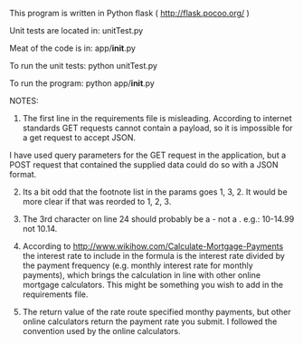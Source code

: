 This program is written in Python flask ( http://flask.pocoo.org/ )

Unit tests are located in:
unitTest.py

Meat of the code is in:
app/__init__.py

To run the unit tests:
python unitTest.py

To run the program:
python app/__init__.py

NOTES:
1. The first line in the requirements file is misleading.
According to internet standards GET requests cannot contain a payload, so it is impossible for a get request to accept JSON.

I have used query parameters for the GET request in the application, but a POST request that contained the supplied data could do so with a JSON format.


2. Its a bit odd that the footnote list in the params goes 1, 3, 2. It would be more clear if that was reorded to 1, 2, 3.

3. The 3rd character on line 24 should probably be a - not a . e.g.: 10-14.99 not 10.14.

4. According to http://www.wikihow.com/Calculate-Mortgage-Payments the interest rate to include in the formula is the interest rate divided by the payment frequency (e.g. monthly interest rate for monthly payments), which brings the calculation in line with other online mortgage calculators. This might be something you wish to add in the requirements file.

5. The return value of the rate route specified monthy payments, but other online calculators return the payment rate you submit. I followed the convention used by the online calculators.
